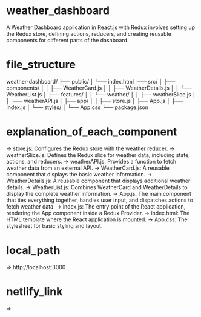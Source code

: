 # weather_dashboard
A Weather Dashboard application in React.js with Redux involves setting up the Redux store, defining actions, reducers, and creating reusable components for different parts of the dashboard. 

# file_structure
weather-dashboard/
├── public/
│   └── index.html
├── src/
│   ├── components/
│   │   ├── WeatherCard.js
│   │   ├── WeatherDetails.js
│   │   └── WeatherList.js
│   ├── features/
│   │   └── weather/
│   │       ├── weatherSlice.js
│   │       └── weatherAPI.js
│   ├── app/
│   │   ├── store.js
│   ├── App.js
│   ├── index.js
│   └── styles/
│       └── App.css
└── package.json

# explanation_of_each_component
  -> store.js: Configures the Redux store with the weather reducer.
  -> weatherSlice.js: Defines the Redux slice for weather data, including state, actions, and reducers.
  -> weatherAPI.js: Provides a function to fetch weather data from an external API.
  -> WeatherCard.js: A reusable component that displays the basic weather information.
  -> WeatherDetails.js: A reusable component that displays additional weather details.
  -> WeatherList.js: Combines WeatherCard and WeatherDetails to display the complete weather information.
  -> App.js: The main component that ties everything together, handles user input, and dispatches actions to fetch weather data.
  -> index.js: The entry point of the React application, rendering the App component inside a Redux Provider.
  -> index.html: The HTML template where the React application is mounted.
  -> App.css: The stylesheet for basic styling and layout.

# local_path
  => http://localhost:3000

# netlify_link
  => 
